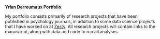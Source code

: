 **Yrian Derreumaux Portfolio**

My portfolio consists primarily of research projects that have been published in psychology journals, in addition to some data science projects that I have worked on at [Zesty](https://www.getzesty.app/). All research projects will contain links to the manuscript, along with data and code to run all analyses. 


